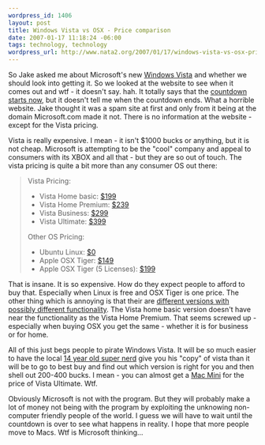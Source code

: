 ```yaml
--- 
wordpress_id: 1406
layout: post
title: Windows Vista vs OSX - Price comparison
date: 2007-01-17 11:18:24 -06:00
tags: technology, technology
wordpress_url: http://www.nata2.org/2007/01/17/windows-vista-vs-osx-price-comparison/
---
```

So Jake asked me about Microsoft's new <a href="http://www.microsoft.com/windowsvista">Windows Vista</a> and whether we should look into getting it. So we looked at the website to see when it comes out and wtf - it doesn't say. hah. It totally says that the <a href="http://www.microsoft.com/windowsvista/getready/wow.mspx">countdown starts now</a>, but it doesn't tell me when the countdown ends. What a horrible website. Jake thought it was a spam site at first and only from it being at the domain Microsoft.com made it not. There is no information at the website - except for the Vista pricing.

Vista is really expensive. I mean - it isn't $1000 bucks or anything, but it is not cheap. Microsoft is attempting to be the "cool" company and appeal to consumers with its XBOX and all that - but they are so out of touch. The vista pricing is quite a bit more than any consumer OS out there:
<blockquote>Vista Pricing:
<ul>
	<li>Vista Home basic: <a href="http://www.microsoft.com/windowsvista/getready/editions/home_basic.mspx">$199</a></li>
	<li>Vista Home Premium: <a href="http://www.microsoft.com/windowsvista/getready/editions/home_premium.mspx">$239</a></li>
	<li>Vista Business: <a href="http://www.microsoft.com/windowsvista/getready/editions/business.mspx">$299</a></li>
	<li>Vista Ultimate: <a href="http://www.microsoft.com/windowsvista/getready/editions/ultimate.mspx">$399</a></li>
</ul>
Other OS Pricing:
<ul>
	<li>Ubuntu Linux: <a href="http://www.ubuntu.com/">$0</a></li>
	<li>Apple OSX Tiger: <a href="http://store.apple.com/1-800-MY-APPLE/WebObjects/AppleStore.woa/wa/RSLID?mco=405B1455&amp;nplm=MA453Z%2FA">$149</a></li>
	<li>Apple OSX Tiger (5 Licenses): <a href="http://store.apple.com/1-800-MY-APPLE/WebObjects/AppleStore.woa/wa/RSLID?mco=405B1455&amp;nplm=MA453Z%2FA">$199</a></li>
</ul>
</blockquote>
That is insane. It is so expensive. How do they expect people to afford to buy that. Especially when Linux is free and OSX Tiger is one price. The other thing which is annoying is that their are <a href="http://www.microsoft.com/windowsvista/getready/editions/default.mspx">different versions with possibly different functionality</a>. The Vista home basic version doesn't have near the functionality as the Vista Home Premium. That seems screwed up - especially when buying OSX you get the same - whether it is for business or for home.

All of this just begs people to pirate Windows Vista. It will be so much easier to have the local <a href="http://thepiratebay.org/search.php?q=%22windows+vista+ultimate%22+x86+DVD">14 year old super nerd</a> give you his "copy" of vista than it will be to go to best buy and find out which version is right for you and then shell out 200-400 bucks. I mean - you can almost get a <a href="http://www.apple.com/macmini/">Mac Mini</a> for the price of Vista Ultimate. Wtf.

Obviously Microsoft is not with the program. But they will probably make a lot of money not being with the program by exploiting the unknowing non-computer friendly people of the world. I guess we will have to wait until the countdown is over to see what happens in reality. I hope that more people move to Macs. Wtf is Microsoft thinking...
